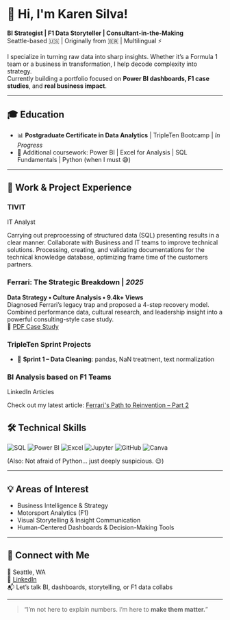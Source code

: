 # 👋 Hi, I'm Karen Silva!
**BI Strategist | F1 Data Storyteller | Consultant-in-the-Making**  
Seattle-based 🇺🇸 | Originally from 🇧🇷 | Multilingual ⚡

I specialize in turning raw data into sharp insights. Whether it’s a Formula 1 team or a business in transformation, I help decode complexity into strategy.  
Currently building a portfolio focused on **Power BI dashboards, F1 case studies**, and **real business impact**.

---

## 🎓 Education

- 📊 **Postgraduate Certificate in Data Analytics** | TripleTen Bootcamp | *In Progress*
- 📘 Additional coursework: Power BI | Excel for Analysis | SQL Fundamentals | Python (when I must 😅)

---

## 💼 Work & Project Experience


### **TIVIT**
IT Analyst

Carrying out preprocessing of structured data (SQL) presenting results in a clear manner.
Collaborate with Business and IT teams to improve technical solutions.
Processing, creating, and validating documentations for the technical knowledge database, optimizing  frame time of the customers partners.

### **Ferrari: The Strategic Breakdown** | *2025*  
**Data Strategy • Culture Analysis • 9.4k+ Views**  
Diagnosed Ferrari’s legacy trap and proposed a 4-step recovery model. Combined performance data, cultural research, and leadership insight into a powerful consulting-style case study.  
🔗 [PDF Case Study](Ferrari_Case_Study_Karen_Silva.pdf)

### **TripleTen Sprint Projects**  
- 🧹 **Sprint 1 – Data Cleaning**: pandas, NaN treatment, text normalization

### **BI Analysis based on F1 Teams** 
LinkedIn Articles  


Check out my latest article: [Ferrari's Path to Reinvention – Part 2](https://www.linkedin.com/pulse/ferrari-path-reinvention-part-two-karen-silva-bn7cf/?trackingId=g%2BnJmWjSTvu3W0xq91PGqg%3D%3D)




## 🛠️ Technical Skills

![SQL](https://img.shields.io/badge/-SQL-informational?style=flat&logo=postgresql&logoColor=white)
![Power BI](https://img.shields.io/badge/-Power%20BI-yellow?style=flat&logo=powerbi&logoColor=white)
![Excel](https://img.shields.io/badge/-Excel-green?style=flat&logo=microsoft-excel&logoColor=white)
![Jupyter](https://img.shields.io/badge/-Jupyter-orange?style=flat&logo=Jupyter&logoColor=white)
![GitHub](https://img.shields.io/badge/-GitHub-gray?style=flat&logo=github&logoColor=white)
![Canva](https://img.shields.io/badge/-Canva-blue?style=flat&logo=canva&logoColor=white)

(Also: Not afraid of Python… just deeply suspicious. 😉)

---

## 💡 Areas of Interest
- Business Intelligence & Strategy
- Motorsport Analytics (F1)
- Visual Storytelling & Insight Communication
- Human-Centered Dashboards & Decision-Making Tools

---

## 🔗 Connect with Me

📍 Seattle, WA  
💼 [LinkedIn](https://www.linkedin.com/in/karen-j-silva)  
📬 Let’s talk BI, dashboards, storytelling, or F1 data collabs

---

> “I’m not here to explain numbers. I’m here to **make them matter.**”

<!--
**kjssilva/kjssilva** is a ✨ _special_ ✨ repository because its `README.md` (this file) appears on your GitHub profile.

Here are some ideas to get you started:

- 🔭 I’m currently working on ...
- 🌱 I’m currently learning ...
- 👯 I’m looking to collaborate on ...
- 🤔 I’m looking for help with ...
- 💬 Ask me about ...
- 📫 How to reach me: ...
- 😄 Pronouns: ...
- ⚡ Fun fact: ...
-->
